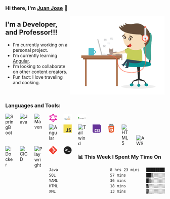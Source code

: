 ### Hi there, I'm [Juan Jose](https://www.linkedin.com/in/juanjosemirandam/) 👋 
<img align="right" alt="GIF" src="./images/gif-juanjose.gif" width="300"/>

## I'm a Developer, and Professor!!!
- I'm currently working on a personal project.
- I’m currently learning [Angular](https://angular.dev/).
- I’m looking to collaborate on other content creators.
- Fun fact: I love traveling and cooking.
<br/>

### Languages and Tools:
<!-- BE -->
<img align="left" alt="SpringBoot" width="26px" src="https://raw.githubusercontent.com/marwin1991/profile-technology-icons/refs/heads/main/icons/spring_boot.png" style="margin-right: 20px;"/>
<img align="left" alt="Java" width="26px" src="https://raw.githubusercontent.com/marwin1991/profile-technology-icons/refs/heads/main/icons/java.png" style="margin-right: 20px;"/>
<img align="left" alt="Maven" width="26px" src="https://raw.githubusercontent.com/marwin1991/profile-technology-icons/refs/heads/main/icons/maven.png" style="margin-right: 20px;"/>
<img align="left" alt="GraphQL" width="26px" src="https://raw.githubusercontent.com/github/explore/80688e429a7d4ef2fca1e82350fe8e3517d3494d/topics/graphql/graphql.png" style="margin-right: 20px;"/>
<img align="left" alt="MySQL" width="26px" src="https://raw.githubusercontent.com/github/explore/80688e429a7d4ef2fca1e82350fe8e3517d3494d/topics/mysql/mysql.png" style="margin-right: 20px;"/>
<img align="left" alt="MongoDB" width="26px" src="https://raw.githubusercontent.com/github/explore/80688e429a7d4ef2fca1e82350fe8e3517d3494d/topics/mongodb/mongodb.png" style="margin-right: 20px;"/>
<br />
<br />

<!-- FE -->
<img align="left" alt="Angular" width="26px" src="https://raw.githubusercontent.com/marwin1991/profile-technology-icons/refs/heads/main/icons/angular.png" style="margin-right: 20px;"/>
<img align="left" alt="JavaScript" width="26px" src="https://raw.githubusercontent.com/github/explore/80688e429a7d4ef2fca1e82350fe8e3517d3494d/topics/javascript/javascript.png" style="margin-right: 20px;"/>
<img align="left" alt="Tailwind" width="26px" src="https://raw.githubusercontent.com/marwin1991/profile-technology-icons/refs/heads/main/icons/tailwind_css.png" style="margin-right: 20px;"/>
<img align="left" alt="CSS3" width="26px" src="https://raw.githubusercontent.com/github/explore/80688e429a7d4ef2fca1e82350fe8e3517d3494d/topics/css/css.png" style="margin-right: 20px;"/>
<img align="left" alt="HTML5" width="26px" src="https://raw.githubusercontent.com/github/explore/80688e429a7d4ef2fca1e82350fe8e3517d3494d/topics/html/html.png" style="margin-right: 20px;"/>
<img align="left" alt="HTML5" width="26px" src="https://raw.githubusercontent.com/marwin1991/profile-technology-icons/refs/heads/main/icons/figma.png" style="margin-right: 20px;"/>
<br />
<br />

<!-- Others -->
<img align="left" alt="AWS" width="26px" src="https://raw.githubusercontent.com/marwin1991/profile-technology-icons/refs/heads/main/icons/aws.png" style="margin-right: 20px;"/>
<img align="left" alt="Docker" width="26px" src="https://raw.githubusercontent.com/marwin1991/profile-technology-icons/refs/heads/main/icons/docker.png" style="margin-right: 20px;"/>
<img align="left" alt="CICD" width="26px" src="https://raw.githubusercontent.com/marwin1991/profile-technology-icons/refs/heads/main/icons/ci_cd.png" style="margin-right: 20px;"/>
<img align="left" alt="Playwright" width="26px" src="https://raw.githubusercontent.com/marwin1991/profile-technology-icons/refs/heads/main/icons/playwright.png" style="margin-right: 20px;"/>
<img align="left" alt="Git" width="26px" src="https://raw.githubusercontent.com/github/explore/80688e429a7d4ef2fca1e82350fe8e3517d3494d/topics/git/git.png" style="margin-right: 20px;"/>
<img align="left" alt="Terminal" width="26px" src="https://raw.githubusercontent.com/github/explore/80688e429a7d4ef2fca1e82350fe8e3517d3494d/topics/terminal/terminal.png" style="margin-right: 20px;"/>

<br />
<br />

### 📊 This Week I Spent My Time On

<!--START_SECTION:waka-->

```txt
Java                       8 hrs 23 mins   ███████████████████▒░░░░░   77.75 %
SQL                        57 mins         ██▒░░░░░░░░░░░░░░░░░░░░░░   08.87 %
YAML                       36 mins         █▒░░░░░░░░░░░░░░░░░░░░░░░   05.71 %
HTML                       18 mins         ▓░░░░░░░░░░░░░░░░░░░░░░░░   02.85 %
XML                        13 mins         ▓░░░░░░░░░░░░░░░░░░░░░░░░   02.11 %
```

<!--END_SECTION:waka-->

